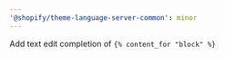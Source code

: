 ```yaml
---
'@shopify/theme-language-server-common': minor
---
```


Add text edit completion of `{% content_for "block" %}`
